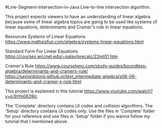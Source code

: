 #Line-Segment-Intersection-in-Java
Line-to-line intersection algorithm.

This project expects viewers to have an understanding of linear algebra because some of linear algebra topics are going to be used like systems of linear equations, determinants and Cramer's rule in linear equations.

Resources
Systems of Linear Equations
https://www.mathsisfun.com/algebra/systems-linear-equations.html

Standard Form For Linear Equations
https://courses.wccnet.edu/~palay/precalc/22mt01.htm

Cramer's Rule
https://www.coursehero.com/study-guides/boundless-algebra/determinants-and-cramers-rule/
https://saylordotorg.github.io/text_intermediate-algebra/s06-06-determinants-and-cramer-s-rule.html

This project is explained in this tutorial
https://www.youtube.com/watch?v=p3hYp0639lc

The 'Complete' directory contains UI codes and collision algorithms. The 'Setup' directory contains UI codes only. Use the files in 'Complete' folder for your reference and use files in 'Setup' folder if you wanna follow my tutorial that I mentioned above.
